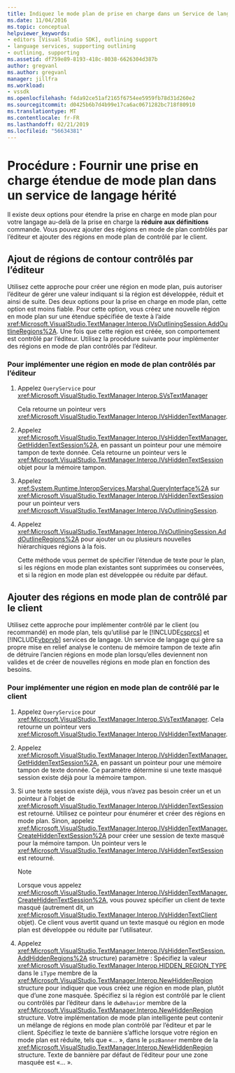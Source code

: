 ```yaml
---
title: Indiquez le mode plan de prise en charge dans un Service de langage | Microsoft Docs
ms.date: 11/04/2016
ms.topic: conceptual
helpviewer_keywords:
- editors [Visual Studio SDK], outlining support
- language services, supporting outlining
- outlining, supporting
ms.assetid: df759e89-8193-418c-8038-6626304d387b
author: gregvanl
ms.author: gregvanl
manager: jillfra
ms.workload:
- vssdk
ms.openlocfilehash: f4da92ce51af2165f6754ee5959fb78d31d260e2
ms.sourcegitcommit: d0425b6b7d4b99e17ca6ac0671282bc718f80910
ms.translationtype: MT
ms.contentlocale: fr-FR
ms.lasthandoff: 02/21/2019
ms.locfileid: "56634381"
---
```

# <a name="how-to-provide-expanded-outlining-support-in-a-legacy-language-service"></a>Procédure : Fournir une prise en charge étendue de mode plan dans un service de langage hérité
Il existe deux options pour étendre la prise en charge en mode plan pour votre langage au-delà de la prise en charge la **réduire aux définitions** commande. Vous pouvez ajouter des régions en mode de plan contrôlés par l’éditeur et ajouter des régions en mode plan de contrôlé par le client.

## <a name="adding-editor-controlled-outline-regions"></a>Ajout de régions de contour contrôlés par l’éditeur
 Utilisez cette approche pour créer une région en mode plan, puis autoriser l’éditeur de gérer une valeur indiquant si la région est développée, réduit et ainsi de suite. Des deux options pour la prise en charge en mode plan, cette option est moins fiable. Pour cette option, vous créez une nouvelle région en mode plan sur une étendue spécifiée de texte à l’aide <xref:Microsoft.VisualStudio.TextManager.Interop.IVsOutliningSession.AddOutlineRegions%2A>. Une fois que cette région est créée, son comportement est contrôlé par l’éditeur. Utilisez la procédure suivante pour implémenter des régions en mode de plan contrôlés par l’éditeur.

### <a name="to-implement-an-editor-controlled-outline-region"></a>Pour implémenter une région en mode de plan contrôlés par l’éditeur

1.  Appelez `QueryService` pour <xref:Microsoft.VisualStudio.TextManager.Interop.SVsTextManager>

     Cela retourne un pointeur vers <xref:Microsoft.VisualStudio.TextManager.Interop.IVsHiddenTextManager>.

2.  Appelez <xref:Microsoft.VisualStudio.TextManager.Interop.IVsHiddenTextManager.GetHiddenTextSession%2A>, en passant un pointeur pour une mémoire tampon de texte donnée. Cela retourne un pointeur vers le <xref:Microsoft.VisualStudio.TextManager.Interop.IVsHiddenTextSession> objet pour la mémoire tampon.

3.  Appelez <xref:System.Runtime.InteropServices.Marshal.QueryInterface%2A> sur <xref:Microsoft.VisualStudio.TextManager.Interop.IVsHiddenTextSession> pour un pointeur vers <xref:Microsoft.VisualStudio.TextManager.Interop.IVsOutliningSession>.

4.  Appelez <xref:Microsoft.VisualStudio.TextManager.Interop.IVsOutliningSession.AddOutlineRegions%2A> pour ajouter un ou plusieurs nouvelles hiérarchiques régions à la fois.

     Cette méthode vous permet de spécifier l’étendue de texte pour le plan, si les régions en mode plan existantes sont supprimées ou conservées, et si la région en mode plan est développée ou réduite par défaut.

## <a name="add-client-controlled-outline-regions"></a>Ajouter des régions en mode plan de contrôlé par le client
 Utilisez cette approche pour implémenter contrôlé par le client (ou recommandé) en mode plan, tels qu’utilisé par le [!INCLUDE[csprcs](../../data-tools/includes/csprcs_md.md)] et [!INCLUDE[vbprvb](../../code-quality/includes/vbprvb_md.md)] services de langage. Un service de langage qui gère sa propre mise en relief analyse le contenu de mémoire tampon de texte afin de détruire l’ancien régions en mode plan lorsqu’elles deviennent non valides et de créer de nouvelles régions en mode plan en fonction des besoins.

### <a name="to-implement-a-client-controlled-outline-region"></a>Pour implémenter une région en mode plan de contrôlé par le client

1.  Appelez `QueryService` pour <xref:Microsoft.VisualStudio.TextManager.Interop.SVsTextManager>. Cela retourne un pointeur vers <xref:Microsoft.VisualStudio.TextManager.Interop.IVsHiddenTextManager>.

2.  Appelez <xref:Microsoft.VisualStudio.TextManager.Interop.IVsHiddenTextManager.GetHiddenTextSession%2A>, en passant un pointeur pour une mémoire tampon de texte donnée. Ce paramètre détermine si une texte masqué session existe déjà pour la mémoire tampon.

3.  Si une texte session existe déjà, vous n’avez pas besoin créer un et un pointeur à l’objet de <xref:Microsoft.VisualStudio.TextManager.Interop.IVsHiddenTextSession> est retourné. Utilisez ce pointeur pour énumérer et créer des régions en mode plan. Sinon, appelez <xref:Microsoft.VisualStudio.TextManager.Interop.IVsHiddenTextManager.CreateHiddenTextSession%2A> pour créer une session de texte masqué pour la mémoire tampon. Un pointeur vers le <xref:Microsoft.VisualStudio.TextManager.Interop.IVsHiddenTextSession> est retourné.

    > [!NOTE]
    >  Lorsque vous appelez <xref:Microsoft.VisualStudio.TextManager.Interop.IVsHiddenTextManager.CreateHiddenTextSession%2A>, vous pouvez spécifier un client de texte masqué (autrement dit, un <xref:Microsoft.VisualStudio.TextManager.Interop.IVsHiddenTextClient> objet). Ce client vous avertit quand un texte masqué ou région en mode plan est développée ou réduite par l’utilisateur.

4.  Appelez <xref:Microsoft.VisualStudio.TextManager.Interop.IVsHiddenTextSession.AddHiddenRegions%2A> structure) paramètre : Spécifiez la valeur <xref:Microsoft.VisualStudio.TextManager.Interop.HIDDEN_REGION_TYPE> dans le `iType` membre de la <xref:Microsoft.VisualStudio.TextManager.Interop.NewHiddenRegion> structure pour indiquer que vous créez une région en mode plan, plutôt que d’une zone masquée. Spécifiez si la région est contrôlé par le client ou contrôlés par l’éditeur dans le `dwBehavior` membre de la <xref:Microsoft.VisualStudio.TextManager.Interop.NewHiddenRegion> structure. Votre implémentation de mode plan intelligente peut contenir un mélange de régions en mode plan contrôlé par l’éditeur et par le client. Spécifiez le texte de bannière s’affiche lorsque votre région en mode plan est réduite, tels que «... », dans le `pszBanner` membre de la <xref:Microsoft.VisualStudio.TextManager.Interop.NewHiddenRegion> structure. Texte de bannière par défaut de l’éditeur pour une zone masquée est «... ».